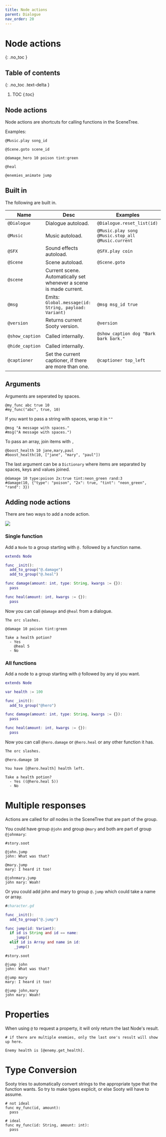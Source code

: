 ```yaml
---
title: Node actions
parent: Dialogue
nav_order: 20
---
```


# Node actions
{: .no_toc }

## Table of contents
{: .no_toc .text-delta }

1. TOC
{:toc}

## Node actions
Node actions are shortcuts for calling functions in the SceneTree.

Examples:
```
@Music.play song_id

@Scene.goto scene_id

@damage_hero 10 poison tint:green

@heal

@enemies_animate jump
```

## Built in

The following are built in.

|Name|Desc|Examples|
|----|----|-------|
|`@Dialogue`|Dialogue autoload.|`@Dialogue.reset_list(id)`
|`@Music`|Music autoload.|`@Music.play song`<br>`@Music.stop_all`<br>`@Music.current`|
|`@SFX`|Sound effects autoload.|`@SFX.play coin`
|`@Scene`|Scene autoload.|`@Scene.goto`
|`@scene`|Current scene.<br>Automatically set whenever a scene is made current.
|`@msg`|Emits:<br>`Global.message(id: String, payload: Variant)`|`@msg msg_id true`
|`@version`|Returns current Sooty version.|`@version`|
|`@show_caption`|Called internally.|`@show_caption dog "Bark bark bark."`
|`@hide_caption`|Called internally.|
|`@captioner`|Set the current captioner, if there are more than one.|`@captioner top_left`

## Arguments
Arguments are seperated by spaces.
```
@my_func abc true 10
#my_func("abc", true, 10)
```
If you want to pass a string with spaces, wrap it in `""`
```
@msg "A message with spaces."
#msg("A message with spaces.")
```
To pass an array, join items with `,`
```
@boost_health 10 jane,mary,paul
#boost_health(10, ["jane", "mary", "paul"])
```

The last argument can be a `Dictionary` where items are separated by spaces, keys and values joined.
```
@damage 10 type:poison 2x:true tint:neon_green rand:3
#damage(10, {"type": "poison", "2x": true, "tint": "neon_green", "rand": 3})
```
## Adding node actions
There are two ways to add a node action.

![](/node_action_groups.png)

### Single function
Add a `Node` to a group starting with `@.` followed by a function name.
```gd
extends Node

func _init():
  add_to_group("@.damage")
  add_to_group("@.heal")

func damage(amount: int, type: String, kwargs := {}):
  pass

func heal(amount: int, kwargs := {}):
  pass
```
Now you can call `@damage` and `@heal` from a dialogue.
```
The orc slashes.

@damage 10 poison tint:green

Take a health potion?
  - Yes
    @heal 5
  - No
```

### All functions
Add a node to a group starting with `@` followed by any id you want.
```gd
extends Node

var health := 100

func _init():
  add_to_group("@hero")

func damage(amount: int, type: String, kwargs := {}):
  pass

func heal(amount: int, kwargs := {}):
  pass
```
Now you can call `@hero.damage` or `@hero.heal` or any other function it has.
```
The orc slashes.

@hero.damage 10

You have [@hero.health] health left.

Take a health potion?
  - Yes ((@hero.heal 5))
  - No
```

# Multiple responses

Actions are called for *all* nodes in the SceneTree that are part of the group.

You could have group `@john` and group `@mary` and both are part of group `@johnmary`:

```
#story.soot

@john.jump
john: What was that?

@mary.jump
mary: I heard it too!

@johnmary.jump
john mary: Woah!
```

Or you could add john and mary to group `@.jump` which could take a name or array.

```gd
#character.gd

func _init():
  add_to_group("@.jump")

func jump(id: Variant):
  if id is String and id == name:
    _jump()
  elif id is Array and name in id:
    _jump()
```
```
#story.soot

@jump john
john: What was that?

@jump mary
mary: I heard it too!

@jump john,mary
john mary: Woah!
```

# Properties
When using `@` to request a property, it will only return the last Node's result.

```
# if there are multiple enemies, only the last one's result will show up here.

Enemy health is [@enemy.get_health].
```

# Type Conversion
Sooty tries to automatically convert strings to the appropriate type that the function wants. So try to make types explicit, or else Sooty will have to assume.

```
# not ideal
func my_func(id, amount):
  pass

# ideal
func my_func(id: String, amount: int):
  pass
```
